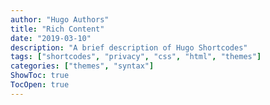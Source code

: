 ```yaml
---
author: "Hugo Authors"
title: "Rich Content"
date: "2019-03-10"
description: "A brief description of Hugo Shortcodes"
tags: ["shortcodes", "privacy", "css", "html", "themes"]
categories: ["themes", "syntax"]
ShowToc: true
TocOpen: true
---
```


